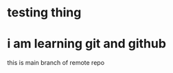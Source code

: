 # testing thing 
<h1>i am learning git and github</h1>
<div>this is main branch of remote repo</div>
